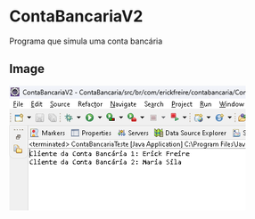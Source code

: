 # ContaBancariaV2
 Programa que simula uma conta bancária

## Image
 ![Conta Bancaria Versao2](contabancaria.png)
